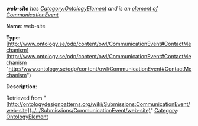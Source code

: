 ___web-site__ has [Category:OntologyElement](../../Category/OntologyElement "Category:OntologyElement") and is an [element of](../../Property/ElementOf "Property:ElementOf") [CommunicationEvent](../../Submissions/CommunicationEvent "Submissions:CommunicationEvent")_


  





__Name__: web-site 


__Type:__ [http://www.ontology.se/odp/content/owl/CommunicationEvent#ContactMechanism](http://www.ontology.se/odp/content/owl/CommunicationEvent#ContactMechanism "http://www.ontology.se/odp/content/owl/CommunicationEvent#ContactMechanism")


__Description__: 





Retrieved from "[http://ontologydesignpatterns.org/wiki/Submissions:CommunicationEvent/web-site](../../Submissions/CommunicationEvent/web-site)"
 [Category](http://ontologydesignpatterns.org/wiki/Special:Categories "Special:Categories"): [OntologyElement](../../Category/OntologyElement "Category:OntologyElement")